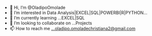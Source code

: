 - 👋 Hi, I’m @OladipoOmolade
- 👀 I’m interested in Data Analysis|EXCEL|SQL|POWERBI|R|PYTHON...
- 🌱 I’m currently learning ...EXCEL|SQL
- 💞️ I’m looking to collaborate on ...Projects
- 📫 How to reach me ...oladipo.omoladechristiana2@gmail.com

<!---
OladipoOmolade/OladipoOmolade is a ✨ special ✨ repository because its `README.md` (this file) appears on your GitHub profile.
You can click the Preview link to take a look at your changes.
--->
